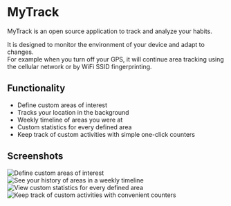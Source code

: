 # MyTrack

MyTrack is an open source application to track and analyze your habits.

It is designed to monitor the environment of your device and adapt to changes.\
For example when you turn off your GPS, it will continue area tracking using the cellular network or by WiFi SSID fingerprinting.

## Functionality

- Define custom areas of interest
- Tracks your location in the background
- Weekly timeline of areas you were at
- Custom statistics for every defined area
- Keep track of custom activities with simple one-click counters

## Screenshots

![Define custom areas of interest](./images/areas_screen.png)
![See your history of areas in a weekly timeline](./images/history_screen.png)
![View custom statistics for every defined area](./images/locations_screen.png)
![Keep track of custom activities with convenient counters](./images/activities_screen.png)